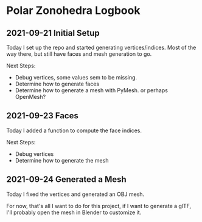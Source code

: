 # Polar Zonohedra Logbook

## 2021-09-21 Initial Setup

Today I set up the repo and started generating vertices/indices. Most of the
way there, but still have faces and mesh generation to go.

Next Steps:

* Debug vertices, some values sem to be missing.
* Determine how to generate faces
* Determine how to generate a mesh with PyMesh. or perhaps OpenMesh?

## 2021-09-23 Faces

Today I added a function to compute the face indices.

Next Steps:

* Debug vertices
* Determine how to generate the mesh

## 2021-09-24 Generated a Mesh

Today I fixed the vertices and generated an OBJ mesh.

For now, that's all I want to do for this project, if I want to generate
a glTF, I'll probably open the mesh in Blender to customize it.